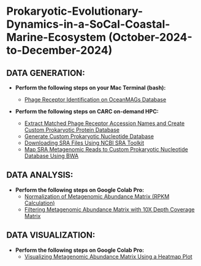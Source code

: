 # Prokaryotic-Evolutionary-Dynamics-in-a-SoCal-Coastal-Marine-Ecosystem (October-2024-to-December-2024)

## DATA GENERATION:

- **Perform the following steps on your Mac Terminal (bash):**
    - [Phage Receptor Identification on OceanMAGs Database](https://www.notion.so/Phage-Receptor-Identification-on-OceanMAGs-database-1b4c2e3c8016806e882ce028c52d15b3?pvs=21)

- **Perform the following steps on CARC on-demand HPC:**
    - [Extract Matched Phage Receptor Accession Names and Create Custom Prokaryotic Protein Database](https://www.notion.so/Extract-Matched-Phage-Receptor-Accession-Names-and-Create-Custom-Prokaryotic-Protein-Database-1b4c2e3c801680dbbe22c6805a650aaf?pvs=21)
    - [Generate Custom Prokaryotic Nucleotide Database](https://www.notion.so/Generate-Custom-Prokaryotic-Nucleotide-Database-1b4c2e3c80168037b679da85e0d5c0e4?pvs=21)
    - [Downloading SRA Files Using NCBI SRA Toolkit](https://www.notion.so/Downloading-SRA-Files-Using-NCBI-SRA-Toolkit-1b4c2e3c8016806984f7f9251ef1d178?pvs=21)
    - [Map SRA Metagenomic Reads to Custom Prokaryotic Nucleotide Database Using BWA](https://www.notion.so/Map-SRA-Metagenomic-Reads-to-Custom-Prokaryotic-Nucleotide-Database-Using-BWA-1b4c2e3c80168070aa38d377f331b3f6?pvs=21)

## DATA ANALYSIS:

- **Perform the following steps on Google Colab Pro:**
    - [Normalization of Metagenomic Abundance Matrix (RPKM Calculation)](https://www.notion.so/Normalization-of-Metagenomic-Abundance-Matrix-RPKM-Calculation-1b4c2e3c801680779851ec2830a152c1?pvs=21)
    - [Filtering Metagenomic Abundance Matrix with 10X Depth Coverage Matrix](https://www.notion.so/Filtering-Metagenomic-Abundance-Matrix-with-10X-Depth-Coverage-Matrix-1b4c2e3c8016806f9d71c39eed4c5f07?pvs=21)

## DATA VISUALIZATION:

- **Perform the following steps on Google Colab Pro:**
    - [Visualizing Metagenomic Abundance Matrix Using a Heatmap Plot](https://www.notion.so/Visualizing-Metagenomic-Abundance-Matrix-Using-a-Heat-map-Plot-1b4c2e3c8016805cb04bd52d8a65ca53?pvs=21)
